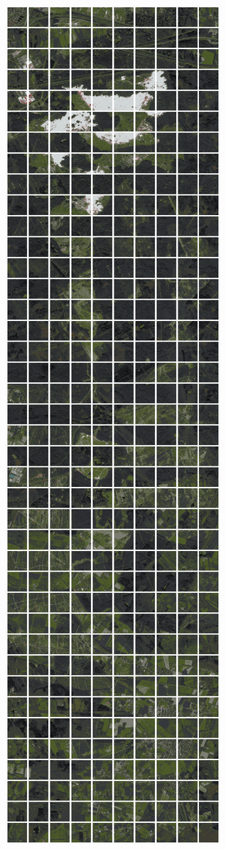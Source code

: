 <html>
<div>
<img src="https://github.com/HakkaTjakka/NL_TILE_MAP/blob/main/18/629/-1049/r.6290.-10490.png" height="44" width="44">
<img src="https://github.com/HakkaTjakka/NL_TILE_MAP/blob/main/18/629/-1049/r.6291.-10490.png" height="44" width="44">
<img src="https://github.com/HakkaTjakka/NL_TILE_MAP/blob/main/18/629/-1049/r.6292.-10490.png" height="44" width="44">
<img src="https://github.com/HakkaTjakka/NL_TILE_MAP/blob/main/18/629/-1049/r.6293.-10490.png" height="44" width="44">
<img src="https://github.com/HakkaTjakka/NL_TILE_MAP/blob/main/18/629/-1049/r.6294.-10490.png" height="44" width="44">
<img src="https://github.com/HakkaTjakka/NL_TILE_MAP/blob/main/18/629/-1049/r.6295.-10490.png" height="44" width="44">
<img src="https://github.com/HakkaTjakka/NL_TILE_MAP/blob/main/18/629/-1049/r.6296.-10490.png" height="44" width="44">
<img src="https://github.com/HakkaTjakka/NL_TILE_MAP/blob/main/18/629/-1049/r.6297.-10490.png" height="44" width="44">
<img src="https://github.com/HakkaTjakka/NL_TILE_MAP/blob/main/18/629/-1049/r.6298.-10490.png" height="44" width="44">
<img src="https://github.com/HakkaTjakka/NL_TILE_MAP/blob/main/18/629/-1049/r.6299.-10490.png" height="44" width="44">
<img src="https://github.com/HakkaTjakka/NL_TILE_MAP/blob/main/18/630/-1049/r.6300.-10490.png" height="44" width="44">
<img src="https://github.com/HakkaTjakka/NL_TILE_MAP/blob/main/18/630/-1049/r.6301.-10490.png" height="44" width="44">
<img src="https://github.com/HakkaTjakka/NL_TILE_MAP/blob/main/18/630/-1049/r.6302.-10490.png" height="44" width="44">
<img src="https://github.com/HakkaTjakka/NL_TILE_MAP/blob/main/18/630/-1049/r.6303.-10490.png" height="44" width="44">
<img src="https://github.com/HakkaTjakka/NL_TILE_MAP/blob/main/18/630/-1049/r.6304.-10490.png" height="44" width="44">
<img src="https://github.com/HakkaTjakka/NL_TILE_MAP/blob/main/18/630/-1049/r.6305.-10490.png" height="44" width="44">
<img src="https://github.com/HakkaTjakka/NL_TILE_MAP/blob/main/18/630/-1049/r.6306.-10490.png" height="44" width="44">
<img src="https://github.com/HakkaTjakka/NL_TILE_MAP/blob/main/18/630/-1049/r.6307.-10490.png" height="44" width="44">
<img src="https://github.com/HakkaTjakka/NL_TILE_MAP/blob/main/18/630/-1049/r.6308.-10490.png" height="44" width="44">
<img src="https://github.com/HakkaTjakka/NL_TILE_MAP/blob/main/18/630/-1049/r.6309.-10490.png" height="44" width="44">
<br>
<img src="https://github.com/HakkaTjakka/NL_TILE_MAP/blob/main/18/629/-1049/r.6290.-10489.png" height="44" width="44">
<img src="https://github.com/HakkaTjakka/NL_TILE_MAP/blob/main/18/629/-1049/r.6291.-10489.png" height="44" width="44">
<img src="https://github.com/HakkaTjakka/NL_TILE_MAP/blob/main/18/629/-1049/r.6292.-10489.png" height="44" width="44">
<img src="https://github.com/HakkaTjakka/NL_TILE_MAP/blob/main/18/629/-1049/r.6293.-10489.png" height="44" width="44">
<img src="https://github.com/HakkaTjakka/NL_TILE_MAP/blob/main/18/629/-1049/r.6294.-10489.png" height="44" width="44">
<img src="https://github.com/HakkaTjakka/NL_TILE_MAP/blob/main/18/629/-1049/r.6295.-10489.png" height="44" width="44">
<img src="https://github.com/HakkaTjakka/NL_TILE_MAP/blob/main/18/629/-1049/r.6296.-10489.png" height="44" width="44">
<img src="https://github.com/HakkaTjakka/NL_TILE_MAP/blob/main/18/629/-1049/r.6297.-10489.png" height="44" width="44">
<img src="https://github.com/HakkaTjakka/NL_TILE_MAP/blob/main/18/629/-1049/r.6298.-10489.png" height="44" width="44">
<img src="https://github.com/HakkaTjakka/NL_TILE_MAP/blob/main/18/629/-1049/r.6299.-10489.png" height="44" width="44">
<img src="https://github.com/HakkaTjakka/NL_TILE_MAP/blob/main/18/630/-1049/r.6300.-10489.png" height="44" width="44">
<img src="https://github.com/HakkaTjakka/NL_TILE_MAP/blob/main/18/630/-1049/r.6301.-10489.png" height="44" width="44">
<img src="https://github.com/HakkaTjakka/NL_TILE_MAP/blob/main/18/630/-1049/r.6302.-10489.png" height="44" width="44">
<img src="https://github.com/HakkaTjakka/NL_TILE_MAP/blob/main/18/630/-1049/r.6303.-10489.png" height="44" width="44">
<img src="https://github.com/HakkaTjakka/NL_TILE_MAP/blob/main/18/630/-1049/r.6304.-10489.png" height="44" width="44">
<img src="https://github.com/HakkaTjakka/NL_TILE_MAP/blob/main/18/630/-1049/r.6305.-10489.png" height="44" width="44">
<img src="https://github.com/HakkaTjakka/NL_TILE_MAP/blob/main/18/630/-1049/r.6306.-10489.png" height="44" width="44">
<img src="https://github.com/HakkaTjakka/NL_TILE_MAP/blob/main/18/630/-1049/r.6307.-10489.png" height="44" width="44">
<img src="https://github.com/HakkaTjakka/NL_TILE_MAP/blob/main/18/630/-1049/r.6308.-10489.png" height="44" width="44">
<img src="https://github.com/HakkaTjakka/NL_TILE_MAP/blob/main/18/630/-1049/r.6309.-10489.png" height="44" width="44">
<br>
<img src="https://github.com/HakkaTjakka/NL_TILE_MAP/blob/main/18/629/-1049/r.6290.-10488.png" height="44" width="44">
<img src="https://github.com/HakkaTjakka/NL_TILE_MAP/blob/main/18/629/-1049/r.6291.-10488.png" height="44" width="44">
<img src="https://github.com/HakkaTjakka/NL_TILE_MAP/blob/main/18/629/-1049/r.6292.-10488.png" height="44" width="44">
<img src="https://github.com/HakkaTjakka/NL_TILE_MAP/blob/main/18/629/-1049/r.6293.-10488.png" height="44" width="44">
<img src="https://github.com/HakkaTjakka/NL_TILE_MAP/blob/main/18/629/-1049/r.6294.-10488.png" height="44" width="44">
<img src="https://github.com/HakkaTjakka/NL_TILE_MAP/blob/main/18/629/-1049/r.6295.-10488.png" height="44" width="44">
<img src="https://github.com/HakkaTjakka/NL_TILE_MAP/blob/main/18/629/-1049/r.6296.-10488.png" height="44" width="44">
<img src="https://github.com/HakkaTjakka/NL_TILE_MAP/blob/main/18/629/-1049/r.6297.-10488.png" height="44" width="44">
<img src="https://github.com/HakkaTjakka/NL_TILE_MAP/blob/main/18/629/-1049/r.6298.-10488.png" height="44" width="44">
<img src="https://github.com/HakkaTjakka/NL_TILE_MAP/blob/main/18/629/-1049/r.6299.-10488.png" height="44" width="44">
<img src="https://github.com/HakkaTjakka/NL_TILE_MAP/blob/main/18/630/-1049/r.6300.-10488.png" height="44" width="44">
<img src="https://github.com/HakkaTjakka/NL_TILE_MAP/blob/main/18/630/-1049/r.6301.-10488.png" height="44" width="44">
<img src="https://github.com/HakkaTjakka/NL_TILE_MAP/blob/main/18/630/-1049/r.6302.-10488.png" height="44" width="44">
<img src="https://github.com/HakkaTjakka/NL_TILE_MAP/blob/main/18/630/-1049/r.6303.-10488.png" height="44" width="44">
<img src="https://github.com/HakkaTjakka/NL_TILE_MAP/blob/main/18/630/-1049/r.6304.-10488.png" height="44" width="44">
<img src="https://github.com/HakkaTjakka/NL_TILE_MAP/blob/main/18/630/-1049/r.6305.-10488.png" height="44" width="44">
<img src="https://github.com/HakkaTjakka/NL_TILE_MAP/blob/main/18/630/-1049/r.6306.-10488.png" height="44" width="44">
<img src="https://github.com/HakkaTjakka/NL_TILE_MAP/blob/main/18/630/-1049/r.6307.-10488.png" height="44" width="44">
<img src="https://github.com/HakkaTjakka/NL_TILE_MAP/blob/main/18/630/-1049/r.6308.-10488.png" height="44" width="44">
<img src="https://github.com/HakkaTjakka/NL_TILE_MAP/blob/main/18/630/-1049/r.6309.-10488.png" height="44" width="44">
<br>
<img src="https://github.com/HakkaTjakka/NL_TILE_MAP/blob/main/18/629/-1049/r.6290.-10487.png" height="44" width="44">
<img src="https://github.com/HakkaTjakka/NL_TILE_MAP/blob/main/18/629/-1049/r.6291.-10487.png" height="44" width="44">
<img src="https://github.com/HakkaTjakka/NL_TILE_MAP/blob/main/18/629/-1049/r.6292.-10487.png" height="44" width="44">
<img src="https://github.com/HakkaTjakka/NL_TILE_MAP/blob/main/18/629/-1049/r.6293.-10487.png" height="44" width="44">
<img src="https://github.com/HakkaTjakka/NL_TILE_MAP/blob/main/18/629/-1049/r.6294.-10487.png" height="44" width="44">
<img src="https://github.com/HakkaTjakka/NL_TILE_MAP/blob/main/18/629/-1049/r.6295.-10487.png" height="44" width="44">
<img src="https://github.com/HakkaTjakka/NL_TILE_MAP/blob/main/18/629/-1049/r.6296.-10487.png" height="44" width="44">
<img src="https://github.com/HakkaTjakka/NL_TILE_MAP/blob/main/18/629/-1049/r.6297.-10487.png" height="44" width="44">
<img src="https://github.com/HakkaTjakka/NL_TILE_MAP/blob/main/18/629/-1049/r.6298.-10487.png" height="44" width="44">
<img src="https://github.com/HakkaTjakka/NL_TILE_MAP/blob/main/18/629/-1049/r.6299.-10487.png" height="44" width="44">
<img src="https://github.com/HakkaTjakka/NL_TILE_MAP/blob/main/18/630/-1049/r.6300.-10487.png" height="44" width="44">
<img src="https://github.com/HakkaTjakka/NL_TILE_MAP/blob/main/18/630/-1049/r.6301.-10487.png" height="44" width="44">
<img src="https://github.com/HakkaTjakka/NL_TILE_MAP/blob/main/18/630/-1049/r.6302.-10487.png" height="44" width="44">
<img src="https://github.com/HakkaTjakka/NL_TILE_MAP/blob/main/18/630/-1049/r.6303.-10487.png" height="44" width="44">
<img src="https://github.com/HakkaTjakka/NL_TILE_MAP/blob/main/18/630/-1049/r.6304.-10487.png" height="44" width="44">
<img src="https://github.com/HakkaTjakka/NL_TILE_MAP/blob/main/18/630/-1049/r.6305.-10487.png" height="44" width="44">
<img src="https://github.com/HakkaTjakka/NL_TILE_MAP/blob/main/18/630/-1049/r.6306.-10487.png" height="44" width="44">
<img src="https://github.com/HakkaTjakka/NL_TILE_MAP/blob/main/18/630/-1049/r.6307.-10487.png" height="44" width="44">
<img src="https://github.com/HakkaTjakka/NL_TILE_MAP/blob/main/18/630/-1049/r.6308.-10487.png" height="44" width="44">
<img src="https://github.com/HakkaTjakka/NL_TILE_MAP/blob/main/18/630/-1049/r.6309.-10487.png" height="44" width="44">
<br>
<img src="https://github.com/HakkaTjakka/NL_TILE_MAP/blob/main/18/629/-1049/r.6290.-10486.png" height="44" width="44">
<img src="https://github.com/HakkaTjakka/NL_TILE_MAP/blob/main/18/629/-1049/r.6291.-10486.png" height="44" width="44">
<img src="https://github.com/HakkaTjakka/NL_TILE_MAP/blob/main/18/629/-1049/r.6292.-10486.png" height="44" width="44">
<img src="https://github.com/HakkaTjakka/NL_TILE_MAP/blob/main/18/629/-1049/r.6293.-10486.png" height="44" width="44">
<img src="https://github.com/HakkaTjakka/NL_TILE_MAP/blob/main/18/629/-1049/r.6294.-10486.png" height="44" width="44">
<img src="https://github.com/HakkaTjakka/NL_TILE_MAP/blob/main/18/629/-1049/r.6295.-10486.png" height="44" width="44">
<img src="https://github.com/HakkaTjakka/NL_TILE_MAP/blob/main/18/629/-1049/r.6296.-10486.png" height="44" width="44">
<img src="https://github.com/HakkaTjakka/NL_TILE_MAP/blob/main/18/629/-1049/r.6297.-10486.png" height="44" width="44">
<img src="https://github.com/HakkaTjakka/NL_TILE_MAP/blob/main/18/629/-1049/r.6298.-10486.png" height="44" width="44">
<img src="https://github.com/HakkaTjakka/NL_TILE_MAP/blob/main/18/629/-1049/r.6299.-10486.png" height="44" width="44">
<img src="https://github.com/HakkaTjakka/NL_TILE_MAP/blob/main/18/630/-1049/r.6300.-10486.png" height="44" width="44">
<img src="https://github.com/HakkaTjakka/NL_TILE_MAP/blob/main/18/630/-1049/r.6301.-10486.png" height="44" width="44">
<img src="https://github.com/HakkaTjakka/NL_TILE_MAP/blob/main/18/630/-1049/r.6302.-10486.png" height="44" width="44">
<img src="https://github.com/HakkaTjakka/NL_TILE_MAP/blob/main/18/630/-1049/r.6303.-10486.png" height="44" width="44">
<img src="https://github.com/HakkaTjakka/NL_TILE_MAP/blob/main/18/630/-1049/r.6304.-10486.png" height="44" width="44">
<img src="https://github.com/HakkaTjakka/NL_TILE_MAP/blob/main/18/630/-1049/r.6305.-10486.png" height="44" width="44">
<img src="https://github.com/HakkaTjakka/NL_TILE_MAP/blob/main/18/630/-1049/r.6306.-10486.png" height="44" width="44">
<img src="https://github.com/HakkaTjakka/NL_TILE_MAP/blob/main/18/630/-1049/r.6307.-10486.png" height="44" width="44">
<img src="https://github.com/HakkaTjakka/NL_TILE_MAP/blob/main/18/630/-1049/r.6308.-10486.png" height="44" width="44">
<img src="https://github.com/HakkaTjakka/NL_TILE_MAP/blob/main/18/630/-1049/r.6309.-10486.png" height="44" width="44">
<br>
<img src="https://github.com/HakkaTjakka/NL_TILE_MAP/blob/main/18/629/-1049/r.6290.-10485.png" height="44" width="44">
<img src="https://github.com/HakkaTjakka/NL_TILE_MAP/blob/main/18/629/-1049/r.6291.-10485.png" height="44" width="44">
<img src="https://github.com/HakkaTjakka/NL_TILE_MAP/blob/main/18/629/-1049/r.6292.-10485.png" height="44" width="44">
<img src="https://github.com/HakkaTjakka/NL_TILE_MAP/blob/main/18/629/-1049/r.6293.-10485.png" height="44" width="44">
<img src="https://github.com/HakkaTjakka/NL_TILE_MAP/blob/main/18/629/-1049/r.6294.-10485.png" height="44" width="44">
<img src="https://github.com/HakkaTjakka/NL_TILE_MAP/blob/main/18/629/-1049/r.6295.-10485.png" height="44" width="44">
<img src="https://github.com/HakkaTjakka/NL_TILE_MAP/blob/main/18/629/-1049/r.6296.-10485.png" height="44" width="44">
<img src="https://github.com/HakkaTjakka/NL_TILE_MAP/blob/main/18/629/-1049/r.6297.-10485.png" height="44" width="44">
<img src="https://github.com/HakkaTjakka/NL_TILE_MAP/blob/main/18/629/-1049/r.6298.-10485.png" height="44" width="44">
<img src="https://github.com/HakkaTjakka/NL_TILE_MAP/blob/main/18/629/-1049/r.6299.-10485.png" height="44" width="44">
<img src="https://github.com/HakkaTjakka/NL_TILE_MAP/blob/main/18/630/-1049/r.6300.-10485.png" height="44" width="44">
<img src="https://github.com/HakkaTjakka/NL_TILE_MAP/blob/main/18/630/-1049/r.6301.-10485.png" height="44" width="44">
<img src="https://github.com/HakkaTjakka/NL_TILE_MAP/blob/main/18/630/-1049/r.6302.-10485.png" height="44" width="44">
<img src="https://github.com/HakkaTjakka/NL_TILE_MAP/blob/main/18/630/-1049/r.6303.-10485.png" height="44" width="44">
<img src="https://github.com/HakkaTjakka/NL_TILE_MAP/blob/main/18/630/-1049/r.6304.-10485.png" height="44" width="44">
<img src="https://github.com/HakkaTjakka/NL_TILE_MAP/blob/main/18/630/-1049/r.6305.-10485.png" height="44" width="44">
<img src="https://github.com/HakkaTjakka/NL_TILE_MAP/blob/main/18/630/-1049/r.6306.-10485.png" height="44" width="44">
<img src="https://github.com/HakkaTjakka/NL_TILE_MAP/blob/main/18/630/-1049/r.6307.-10485.png" height="44" width="44">
<img src="https://github.com/HakkaTjakka/NL_TILE_MAP/blob/main/18/630/-1049/r.6308.-10485.png" height="44" width="44">
<img src="https://github.com/HakkaTjakka/NL_TILE_MAP/blob/main/18/630/-1049/r.6309.-10485.png" height="44" width="44">
<br>
<img src="https://github.com/HakkaTjakka/NL_TILE_MAP/blob/main/18/629/-1049/r.6290.-10484.png" height="44" width="44">
<img src="https://github.com/HakkaTjakka/NL_TILE_MAP/blob/main/18/629/-1049/r.6291.-10484.png" height="44" width="44">
<img src="https://github.com/HakkaTjakka/NL_TILE_MAP/blob/main/18/629/-1049/r.6292.-10484.png" height="44" width="44">
<img src="https://github.com/HakkaTjakka/NL_TILE_MAP/blob/main/18/629/-1049/r.6293.-10484.png" height="44" width="44">
<img src="https://github.com/HakkaTjakka/NL_TILE_MAP/blob/main/18/629/-1049/r.6294.-10484.png" height="44" width="44">
<img src="https://github.com/HakkaTjakka/NL_TILE_MAP/blob/main/18/629/-1049/r.6295.-10484.png" height="44" width="44">
<img src="https://github.com/HakkaTjakka/NL_TILE_MAP/blob/main/18/629/-1049/r.6296.-10484.png" height="44" width="44">
<img src="https://github.com/HakkaTjakka/NL_TILE_MAP/blob/main/18/629/-1049/r.6297.-10484.png" height="44" width="44">
<img src="https://github.com/HakkaTjakka/NL_TILE_MAP/blob/main/18/629/-1049/r.6298.-10484.png" height="44" width="44">
<img src="https://github.com/HakkaTjakka/NL_TILE_MAP/blob/main/18/629/-1049/r.6299.-10484.png" height="44" width="44">
<img src="https://github.com/HakkaTjakka/NL_TILE_MAP/blob/main/18/630/-1049/r.6300.-10484.png" height="44" width="44">
<img src="https://github.com/HakkaTjakka/NL_TILE_MAP/blob/main/18/630/-1049/r.6301.-10484.png" height="44" width="44">
<img src="https://github.com/HakkaTjakka/NL_TILE_MAP/blob/main/18/630/-1049/r.6302.-10484.png" height="44" width="44">
<img src="https://github.com/HakkaTjakka/NL_TILE_MAP/blob/main/18/630/-1049/r.6303.-10484.png" height="44" width="44">
<img src="https://github.com/HakkaTjakka/NL_TILE_MAP/blob/main/18/630/-1049/r.6304.-10484.png" height="44" width="44">
<img src="https://github.com/HakkaTjakka/NL_TILE_MAP/blob/main/18/630/-1049/r.6305.-10484.png" height="44" width="44">
<img src="https://github.com/HakkaTjakka/NL_TILE_MAP/blob/main/18/630/-1049/r.6306.-10484.png" height="44" width="44">
<img src="https://github.com/HakkaTjakka/NL_TILE_MAP/blob/main/18/630/-1049/r.6307.-10484.png" height="44" width="44">
<img src="https://github.com/HakkaTjakka/NL_TILE_MAP/blob/main/18/630/-1049/r.6308.-10484.png" height="44" width="44">
<img src="https://github.com/HakkaTjakka/NL_TILE_MAP/blob/main/18/630/-1049/r.6309.-10484.png" height="44" width="44">
<br>
<img src="https://github.com/HakkaTjakka/NL_TILE_MAP/blob/main/18/629/-1049/r.6290.-10483.png" height="44" width="44">
<img src="https://github.com/HakkaTjakka/NL_TILE_MAP/blob/main/18/629/-1049/r.6291.-10483.png" height="44" width="44">
<img src="https://github.com/HakkaTjakka/NL_TILE_MAP/blob/main/18/629/-1049/r.6292.-10483.png" height="44" width="44">
<img src="https://github.com/HakkaTjakka/NL_TILE_MAP/blob/main/18/629/-1049/r.6293.-10483.png" height="44" width="44">
<img src="https://github.com/HakkaTjakka/NL_TILE_MAP/blob/main/18/629/-1049/r.6294.-10483.png" height="44" width="44">
<img src="https://github.com/HakkaTjakka/NL_TILE_MAP/blob/main/18/629/-1049/r.6295.-10483.png" height="44" width="44">
<img src="https://github.com/HakkaTjakka/NL_TILE_MAP/blob/main/18/629/-1049/r.6296.-10483.png" height="44" width="44">
<img src="https://github.com/HakkaTjakka/NL_TILE_MAP/blob/main/18/629/-1049/r.6297.-10483.png" height="44" width="44">
<img src="https://github.com/HakkaTjakka/NL_TILE_MAP/blob/main/18/629/-1049/r.6298.-10483.png" height="44" width="44">
<img src="https://github.com/HakkaTjakka/NL_TILE_MAP/blob/main/18/629/-1049/r.6299.-10483.png" height="44" width="44">
<img src="https://github.com/HakkaTjakka/NL_TILE_MAP/blob/main/18/630/-1049/r.6300.-10483.png" height="44" width="44">
<img src="https://github.com/HakkaTjakka/NL_TILE_MAP/blob/main/18/630/-1049/r.6301.-10483.png" height="44" width="44">
<img src="https://github.com/HakkaTjakka/NL_TILE_MAP/blob/main/18/630/-1049/r.6302.-10483.png" height="44" width="44">
<img src="https://github.com/HakkaTjakka/NL_TILE_MAP/blob/main/18/630/-1049/r.6303.-10483.png" height="44" width="44">
<img src="https://github.com/HakkaTjakka/NL_TILE_MAP/blob/main/18/630/-1049/r.6304.-10483.png" height="44" width="44">
<img src="https://github.com/HakkaTjakka/NL_TILE_MAP/blob/main/18/630/-1049/r.6305.-10483.png" height="44" width="44">
<img src="https://github.com/HakkaTjakka/NL_TILE_MAP/blob/main/18/630/-1049/r.6306.-10483.png" height="44" width="44">
<img src="https://github.com/HakkaTjakka/NL_TILE_MAP/blob/main/18/630/-1049/r.6307.-10483.png" height="44" width="44">
<img src="https://github.com/HakkaTjakka/NL_TILE_MAP/blob/main/18/630/-1049/r.6308.-10483.png" height="44" width="44">
<img src="https://github.com/HakkaTjakka/NL_TILE_MAP/blob/main/18/630/-1049/r.6309.-10483.png" height="44" width="44">
<br>
<img src="https://github.com/HakkaTjakka/NL_TILE_MAP/blob/main/18/629/-1049/r.6290.-10482.png" height="44" width="44">
<img src="https://github.com/HakkaTjakka/NL_TILE_MAP/blob/main/18/629/-1049/r.6291.-10482.png" height="44" width="44">
<img src="https://github.com/HakkaTjakka/NL_TILE_MAP/blob/main/18/629/-1049/r.6292.-10482.png" height="44" width="44">
<img src="https://github.com/HakkaTjakka/NL_TILE_MAP/blob/main/18/629/-1049/r.6293.-10482.png" height="44" width="44">
<img src="https://github.com/HakkaTjakka/NL_TILE_MAP/blob/main/18/629/-1049/r.6294.-10482.png" height="44" width="44">
<img src="https://github.com/HakkaTjakka/NL_TILE_MAP/blob/main/18/629/-1049/r.6295.-10482.png" height="44" width="44">
<img src="https://github.com/HakkaTjakka/NL_TILE_MAP/blob/main/18/629/-1049/r.6296.-10482.png" height="44" width="44">
<img src="https://github.com/HakkaTjakka/NL_TILE_MAP/blob/main/18/629/-1049/r.6297.-10482.png" height="44" width="44">
<img src="https://github.com/HakkaTjakka/NL_TILE_MAP/blob/main/18/629/-1049/r.6298.-10482.png" height="44" width="44">
<img src="https://github.com/HakkaTjakka/NL_TILE_MAP/blob/main/18/629/-1049/r.6299.-10482.png" height="44" width="44">
<img src="https://github.com/HakkaTjakka/NL_TILE_MAP/blob/main/18/630/-1049/r.6300.-10482.png" height="44" width="44">
<img src="https://github.com/HakkaTjakka/NL_TILE_MAP/blob/main/18/630/-1049/r.6301.-10482.png" height="44" width="44">
<img src="https://github.com/HakkaTjakka/NL_TILE_MAP/blob/main/18/630/-1049/r.6302.-10482.png" height="44" width="44">
<img src="https://github.com/HakkaTjakka/NL_TILE_MAP/blob/main/18/630/-1049/r.6303.-10482.png" height="44" width="44">
<img src="https://github.com/HakkaTjakka/NL_TILE_MAP/blob/main/18/630/-1049/r.6304.-10482.png" height="44" width="44">
<img src="https://github.com/HakkaTjakka/NL_TILE_MAP/blob/main/18/630/-1049/r.6305.-10482.png" height="44" width="44">
<img src="https://github.com/HakkaTjakka/NL_TILE_MAP/blob/main/18/630/-1049/r.6306.-10482.png" height="44" width="44">
<img src="https://github.com/HakkaTjakka/NL_TILE_MAP/blob/main/18/630/-1049/r.6307.-10482.png" height="44" width="44">
<img src="https://github.com/HakkaTjakka/NL_TILE_MAP/blob/main/18/630/-1049/r.6308.-10482.png" height="44" width="44">
<img src="https://github.com/HakkaTjakka/NL_TILE_MAP/blob/main/18/630/-1049/r.6309.-10482.png" height="44" width="44">
<br>
<img src="https://github.com/HakkaTjakka/NL_TILE_MAP/blob/main/18/629/-1049/r.6290.-10481.png" height="44" width="44">
<img src="https://github.com/HakkaTjakka/NL_TILE_MAP/blob/main/18/629/-1049/r.6291.-10481.png" height="44" width="44">
<img src="https://github.com/HakkaTjakka/NL_TILE_MAP/blob/main/18/629/-1049/r.6292.-10481.png" height="44" width="44">
<img src="https://github.com/HakkaTjakka/NL_TILE_MAP/blob/main/18/629/-1049/r.6293.-10481.png" height="44" width="44">
<img src="https://github.com/HakkaTjakka/NL_TILE_MAP/blob/main/18/629/-1049/r.6294.-10481.png" height="44" width="44">
<img src="https://github.com/HakkaTjakka/NL_TILE_MAP/blob/main/18/629/-1049/r.6295.-10481.png" height="44" width="44">
<img src="https://github.com/HakkaTjakka/NL_TILE_MAP/blob/main/18/629/-1049/r.6296.-10481.png" height="44" width="44">
<img src="https://github.com/HakkaTjakka/NL_TILE_MAP/blob/main/18/629/-1049/r.6297.-10481.png" height="44" width="44">
<img src="https://github.com/HakkaTjakka/NL_TILE_MAP/blob/main/18/629/-1049/r.6298.-10481.png" height="44" width="44">
<img src="https://github.com/HakkaTjakka/NL_TILE_MAP/blob/main/18/629/-1049/r.6299.-10481.png" height="44" width="44">
<img src="https://github.com/HakkaTjakka/NL_TILE_MAP/blob/main/18/630/-1049/r.6300.-10481.png" height="44" width="44">
<img src="https://github.com/HakkaTjakka/NL_TILE_MAP/blob/main/18/630/-1049/r.6301.-10481.png" height="44" width="44">
<img src="https://github.com/HakkaTjakka/NL_TILE_MAP/blob/main/18/630/-1049/r.6302.-10481.png" height="44" width="44">
<img src="https://github.com/HakkaTjakka/NL_TILE_MAP/blob/main/18/630/-1049/r.6303.-10481.png" height="44" width="44">
<img src="https://github.com/HakkaTjakka/NL_TILE_MAP/blob/main/18/630/-1049/r.6304.-10481.png" height="44" width="44">
<img src="https://github.com/HakkaTjakka/NL_TILE_MAP/blob/main/18/630/-1049/r.6305.-10481.png" height="44" width="44">
<img src="https://github.com/HakkaTjakka/NL_TILE_MAP/blob/main/18/630/-1049/r.6306.-10481.png" height="44" width="44">
<img src="https://github.com/HakkaTjakka/NL_TILE_MAP/blob/main/18/630/-1049/r.6307.-10481.png" height="44" width="44">
<img src="https://github.com/HakkaTjakka/NL_TILE_MAP/blob/main/18/630/-1049/r.6308.-10481.png" height="44" width="44">
<img src="https://github.com/HakkaTjakka/NL_TILE_MAP/blob/main/18/630/-1049/r.6309.-10481.png" height="44" width="44">
<br>
<img src="https://github.com/HakkaTjakka/NL_TILE_MAP/blob/main/18/629/-1048/r.6290.-10480.png" height="44" width="44">
<img src="https://github.com/HakkaTjakka/NL_TILE_MAP/blob/main/18/629/-1048/r.6291.-10480.png" height="44" width="44">
<img src="https://github.com/HakkaTjakka/NL_TILE_MAP/blob/main/18/629/-1048/r.6292.-10480.png" height="44" width="44">
<img src="https://github.com/HakkaTjakka/NL_TILE_MAP/blob/main/18/629/-1048/r.6293.-10480.png" height="44" width="44">
<img src="https://github.com/HakkaTjakka/NL_TILE_MAP/blob/main/18/629/-1048/r.6294.-10480.png" height="44" width="44">
<img src="https://github.com/HakkaTjakka/NL_TILE_MAP/blob/main/18/629/-1048/r.6295.-10480.png" height="44" width="44">
<img src="https://github.com/HakkaTjakka/NL_TILE_MAP/blob/main/18/629/-1048/r.6296.-10480.png" height="44" width="44">
<img src="https://github.com/HakkaTjakka/NL_TILE_MAP/blob/main/18/629/-1048/r.6297.-10480.png" height="44" width="44">
<img src="https://github.com/HakkaTjakka/NL_TILE_MAP/blob/main/18/629/-1048/r.6298.-10480.png" height="44" width="44">
<img src="https://github.com/HakkaTjakka/NL_TILE_MAP/blob/main/18/629/-1048/r.6299.-10480.png" height="44" width="44">
<img src="https://github.com/HakkaTjakka/NL_TILE_MAP/blob/main/18/630/-1048/r.6300.-10480.png" height="44" width="44">
<img src="https://github.com/HakkaTjakka/NL_TILE_MAP/blob/main/18/630/-1048/r.6301.-10480.png" height="44" width="44">
<img src="https://github.com/HakkaTjakka/NL_TILE_MAP/blob/main/18/630/-1048/r.6302.-10480.png" height="44" width="44">
<img src="https://github.com/HakkaTjakka/NL_TILE_MAP/blob/main/18/630/-1048/r.6303.-10480.png" height="44" width="44">
<img src="https://github.com/HakkaTjakka/NL_TILE_MAP/blob/main/18/630/-1048/r.6304.-10480.png" height="44" width="44">
<img src="https://github.com/HakkaTjakka/NL_TILE_MAP/blob/main/18/630/-1048/r.6305.-10480.png" height="44" width="44">
<img src="https://github.com/HakkaTjakka/NL_TILE_MAP/blob/main/18/630/-1048/r.6306.-10480.png" height="44" width="44">
<img src="https://github.com/HakkaTjakka/NL_TILE_MAP/blob/main/18/630/-1048/r.6307.-10480.png" height="44" width="44">
<img src="https://github.com/HakkaTjakka/NL_TILE_MAP/blob/main/18/630/-1048/r.6308.-10480.png" height="44" width="44">
<img src="https://github.com/HakkaTjakka/NL_TILE_MAP/blob/main/18/630/-1048/r.6309.-10480.png" height="44" width="44">
<br>
<img src="https://github.com/HakkaTjakka/NL_TILE_MAP/blob/main/18/629/-1048/r.6290.-10479.png" height="44" width="44">
<img src="https://github.com/HakkaTjakka/NL_TILE_MAP/blob/main/18/629/-1048/r.6291.-10479.png" height="44" width="44">
<img src="https://github.com/HakkaTjakka/NL_TILE_MAP/blob/main/18/629/-1048/r.6292.-10479.png" height="44" width="44">
<img src="https://github.com/HakkaTjakka/NL_TILE_MAP/blob/main/18/629/-1048/r.6293.-10479.png" height="44" width="44">
<img src="https://github.com/HakkaTjakka/NL_TILE_MAP/blob/main/18/629/-1048/r.6294.-10479.png" height="44" width="44">
<img src="https://github.com/HakkaTjakka/NL_TILE_MAP/blob/main/18/629/-1048/r.6295.-10479.png" height="44" width="44">
<img src="https://github.com/HakkaTjakka/NL_TILE_MAP/blob/main/18/629/-1048/r.6296.-10479.png" height="44" width="44">
<img src="https://github.com/HakkaTjakka/NL_TILE_MAP/blob/main/18/629/-1048/r.6297.-10479.png" height="44" width="44">
<img src="https://github.com/HakkaTjakka/NL_TILE_MAP/blob/main/18/629/-1048/r.6298.-10479.png" height="44" width="44">
<img src="https://github.com/HakkaTjakka/NL_TILE_MAP/blob/main/18/629/-1048/r.6299.-10479.png" height="44" width="44">
<img src="https://github.com/HakkaTjakka/NL_TILE_MAP/blob/main/18/630/-1048/r.6300.-10479.png" height="44" width="44">
<img src="https://github.com/HakkaTjakka/NL_TILE_MAP/blob/main/18/630/-1048/r.6301.-10479.png" height="44" width="44">
<img src="https://github.com/HakkaTjakka/NL_TILE_MAP/blob/main/18/630/-1048/r.6302.-10479.png" height="44" width="44">
<img src="https://github.com/HakkaTjakka/NL_TILE_MAP/blob/main/18/630/-1048/r.6303.-10479.png" height="44" width="44">
<img src="https://github.com/HakkaTjakka/NL_TILE_MAP/blob/main/18/630/-1048/r.6304.-10479.png" height="44" width="44">
<img src="https://github.com/HakkaTjakka/NL_TILE_MAP/blob/main/18/630/-1048/r.6305.-10479.png" height="44" width="44">
<img src="https://github.com/HakkaTjakka/NL_TILE_MAP/blob/main/18/630/-1048/r.6306.-10479.png" height="44" width="44">
<img src="https://github.com/HakkaTjakka/NL_TILE_MAP/blob/main/18/630/-1048/r.6307.-10479.png" height="44" width="44">
<img src="https://github.com/HakkaTjakka/NL_TILE_MAP/blob/main/18/630/-1048/r.6308.-10479.png" height="44" width="44">
<img src="https://github.com/HakkaTjakka/NL_TILE_MAP/blob/main/18/630/-1048/r.6309.-10479.png" height="44" width="44">
<br>
<img src="https://github.com/HakkaTjakka/NL_TILE_MAP/blob/main/18/629/-1048/r.6290.-10478.png" height="44" width="44">
<img src="https://github.com/HakkaTjakka/NL_TILE_MAP/blob/main/18/629/-1048/r.6291.-10478.png" height="44" width="44">
<img src="https://github.com/HakkaTjakka/NL_TILE_MAP/blob/main/18/629/-1048/r.6292.-10478.png" height="44" width="44">
<img src="https://github.com/HakkaTjakka/NL_TILE_MAP/blob/main/18/629/-1048/r.6293.-10478.png" height="44" width="44">
<img src="https://github.com/HakkaTjakka/NL_TILE_MAP/blob/main/18/629/-1048/r.6294.-10478.png" height="44" width="44">
<img src="https://github.com/HakkaTjakka/NL_TILE_MAP/blob/main/18/629/-1048/r.6295.-10478.png" height="44" width="44">
<img src="https://github.com/HakkaTjakka/NL_TILE_MAP/blob/main/18/629/-1048/r.6296.-10478.png" height="44" width="44">
<img src="https://github.com/HakkaTjakka/NL_TILE_MAP/blob/main/18/629/-1048/r.6297.-10478.png" height="44" width="44">
<img src="https://github.com/HakkaTjakka/NL_TILE_MAP/blob/main/18/629/-1048/r.6298.-10478.png" height="44" width="44">
<img src="https://github.com/HakkaTjakka/NL_TILE_MAP/blob/main/18/629/-1048/r.6299.-10478.png" height="44" width="44">
<img src="https://github.com/HakkaTjakka/NL_TILE_MAP/blob/main/18/630/-1048/r.6300.-10478.png" height="44" width="44">
<img src="https://github.com/HakkaTjakka/NL_TILE_MAP/blob/main/18/630/-1048/r.6301.-10478.png" height="44" width="44">
<img src="https://github.com/HakkaTjakka/NL_TILE_MAP/blob/main/18/630/-1048/r.6302.-10478.png" height="44" width="44">
<img src="https://github.com/HakkaTjakka/NL_TILE_MAP/blob/main/18/630/-1048/r.6303.-10478.png" height="44" width="44">
<img src="https://github.com/HakkaTjakka/NL_TILE_MAP/blob/main/18/630/-1048/r.6304.-10478.png" height="44" width="44">
<img src="https://github.com/HakkaTjakka/NL_TILE_MAP/blob/main/18/630/-1048/r.6305.-10478.png" height="44" width="44">
<img src="https://github.com/HakkaTjakka/NL_TILE_MAP/blob/main/18/630/-1048/r.6306.-10478.png" height="44" width="44">
<img src="https://github.com/HakkaTjakka/NL_TILE_MAP/blob/main/18/630/-1048/r.6307.-10478.png" height="44" width="44">
<img src="https://github.com/HakkaTjakka/NL_TILE_MAP/blob/main/18/630/-1048/r.6308.-10478.png" height="44" width="44">
<img src="https://github.com/HakkaTjakka/NL_TILE_MAP/blob/main/18/630/-1048/r.6309.-10478.png" height="44" width="44">
<br>
<img src="https://github.com/HakkaTjakka/NL_TILE_MAP/blob/main/18/629/-1048/r.6290.-10477.png" height="44" width="44">
<img src="https://github.com/HakkaTjakka/NL_TILE_MAP/blob/main/18/629/-1048/r.6291.-10477.png" height="44" width="44">
<img src="https://github.com/HakkaTjakka/NL_TILE_MAP/blob/main/18/629/-1048/r.6292.-10477.png" height="44" width="44">
<img src="https://github.com/HakkaTjakka/NL_TILE_MAP/blob/main/18/629/-1048/r.6293.-10477.png" height="44" width="44">
<img src="https://github.com/HakkaTjakka/NL_TILE_MAP/blob/main/18/629/-1048/r.6294.-10477.png" height="44" width="44">
<img src="https://github.com/HakkaTjakka/NL_TILE_MAP/blob/main/18/629/-1048/r.6295.-10477.png" height="44" width="44">
<img src="https://github.com/HakkaTjakka/NL_TILE_MAP/blob/main/18/629/-1048/r.6296.-10477.png" height="44" width="44">
<img src="https://github.com/HakkaTjakka/NL_TILE_MAP/blob/main/18/629/-1048/r.6297.-10477.png" height="44" width="44">
<img src="https://github.com/HakkaTjakka/NL_TILE_MAP/blob/main/18/629/-1048/r.6298.-10477.png" height="44" width="44">
<img src="https://github.com/HakkaTjakka/NL_TILE_MAP/blob/main/18/629/-1048/r.6299.-10477.png" height="44" width="44">
<img src="https://github.com/HakkaTjakka/NL_TILE_MAP/blob/main/18/630/-1048/r.6300.-10477.png" height="44" width="44">
<img src="https://github.com/HakkaTjakka/NL_TILE_MAP/blob/main/18/630/-1048/r.6301.-10477.png" height="44" width="44">
<img src="https://github.com/HakkaTjakka/NL_TILE_MAP/blob/main/18/630/-1048/r.6302.-10477.png" height="44" width="44">
<img src="https://github.com/HakkaTjakka/NL_TILE_MAP/blob/main/18/630/-1048/r.6303.-10477.png" height="44" width="44">
<img src="https://github.com/HakkaTjakka/NL_TILE_MAP/blob/main/18/630/-1048/r.6304.-10477.png" height="44" width="44">
<img src="https://github.com/HakkaTjakka/NL_TILE_MAP/blob/main/18/630/-1048/r.6305.-10477.png" height="44" width="44">
<img src="https://github.com/HakkaTjakka/NL_TILE_MAP/blob/main/18/630/-1048/r.6306.-10477.png" height="44" width="44">
<img src="https://github.com/HakkaTjakka/NL_TILE_MAP/blob/main/18/630/-1048/r.6307.-10477.png" height="44" width="44">
<img src="https://github.com/HakkaTjakka/NL_TILE_MAP/blob/main/18/630/-1048/r.6308.-10477.png" height="44" width="44">
<img src="https://github.com/HakkaTjakka/NL_TILE_MAP/blob/main/18/630/-1048/r.6309.-10477.png" height="44" width="44">
<br>
<img src="https://github.com/HakkaTjakka/NL_TILE_MAP/blob/main/18/629/-1048/r.6290.-10476.png" height="44" width="44">
<img src="https://github.com/HakkaTjakka/NL_TILE_MAP/blob/main/18/629/-1048/r.6291.-10476.png" height="44" width="44">
<img src="https://github.com/HakkaTjakka/NL_TILE_MAP/blob/main/18/629/-1048/r.6292.-10476.png" height="44" width="44">
<img src="https://github.com/HakkaTjakka/NL_TILE_MAP/blob/main/18/629/-1048/r.6293.-10476.png" height="44" width="44">
<img src="https://github.com/HakkaTjakka/NL_TILE_MAP/blob/main/18/629/-1048/r.6294.-10476.png" height="44" width="44">
<img src="https://github.com/HakkaTjakka/NL_TILE_MAP/blob/main/18/629/-1048/r.6295.-10476.png" height="44" width="44">
<img src="https://github.com/HakkaTjakka/NL_TILE_MAP/blob/main/18/629/-1048/r.6296.-10476.png" height="44" width="44">
<img src="https://github.com/HakkaTjakka/NL_TILE_MAP/blob/main/18/629/-1048/r.6297.-10476.png" height="44" width="44">
<img src="https://github.com/HakkaTjakka/NL_TILE_MAP/blob/main/18/629/-1048/r.6298.-10476.png" height="44" width="44">
<img src="https://github.com/HakkaTjakka/NL_TILE_MAP/blob/main/18/629/-1048/r.6299.-10476.png" height="44" width="44">
<img src="https://github.com/HakkaTjakka/NL_TILE_MAP/blob/main/18/630/-1048/r.6300.-10476.png" height="44" width="44">
<img src="https://github.com/HakkaTjakka/NL_TILE_MAP/blob/main/18/630/-1048/r.6301.-10476.png" height="44" width="44">
<img src="https://github.com/HakkaTjakka/NL_TILE_MAP/blob/main/18/630/-1048/r.6302.-10476.png" height="44" width="44">
<img src="https://github.com/HakkaTjakka/NL_TILE_MAP/blob/main/18/630/-1048/r.6303.-10476.png" height="44" width="44">
<img src="https://github.com/HakkaTjakka/NL_TILE_MAP/blob/main/18/630/-1048/r.6304.-10476.png" height="44" width="44">
<img src="https://github.com/HakkaTjakka/NL_TILE_MAP/blob/main/18/630/-1048/r.6305.-10476.png" height="44" width="44">
<img src="https://github.com/HakkaTjakka/NL_TILE_MAP/blob/main/18/630/-1048/r.6306.-10476.png" height="44" width="44">
<img src="https://github.com/HakkaTjakka/NL_TILE_MAP/blob/main/18/630/-1048/r.6307.-10476.png" height="44" width="44">
<img src="https://github.com/HakkaTjakka/NL_TILE_MAP/blob/main/18/630/-1048/r.6308.-10476.png" height="44" width="44">
<img src="https://github.com/HakkaTjakka/NL_TILE_MAP/blob/main/18/630/-1048/r.6309.-10476.png" height="44" width="44">
<br>
<img src="https://github.com/HakkaTjakka/NL_TILE_MAP/blob/main/18/629/-1048/r.6290.-10475.png" height="44" width="44">
<img src="https://github.com/HakkaTjakka/NL_TILE_MAP/blob/main/18/629/-1048/r.6291.-10475.png" height="44" width="44">
<img src="https://github.com/HakkaTjakka/NL_TILE_MAP/blob/main/18/629/-1048/r.6292.-10475.png" height="44" width="44">
<img src="https://github.com/HakkaTjakka/NL_TILE_MAP/blob/main/18/629/-1048/r.6293.-10475.png" height="44" width="44">
<img src="https://github.com/HakkaTjakka/NL_TILE_MAP/blob/main/18/629/-1048/r.6294.-10475.png" height="44" width="44">
<img src="https://github.com/HakkaTjakka/NL_TILE_MAP/blob/main/18/629/-1048/r.6295.-10475.png" height="44" width="44">
<img src="https://github.com/HakkaTjakka/NL_TILE_MAP/blob/main/18/629/-1048/r.6296.-10475.png" height="44" width="44">
<img src="https://github.com/HakkaTjakka/NL_TILE_MAP/blob/main/18/629/-1048/r.6297.-10475.png" height="44" width="44">
<img src="https://github.com/HakkaTjakka/NL_TILE_MAP/blob/main/18/629/-1048/r.6298.-10475.png" height="44" width="44">
<img src="https://github.com/HakkaTjakka/NL_TILE_MAP/blob/main/18/629/-1048/r.6299.-10475.png" height="44" width="44">
<img src="https://github.com/HakkaTjakka/NL_TILE_MAP/blob/main/18/630/-1048/r.6300.-10475.png" height="44" width="44">
<img src="https://github.com/HakkaTjakka/NL_TILE_MAP/blob/main/18/630/-1048/r.6301.-10475.png" height="44" width="44">
<img src="https://github.com/HakkaTjakka/NL_TILE_MAP/blob/main/18/630/-1048/r.6302.-10475.png" height="44" width="44">
<img src="https://github.com/HakkaTjakka/NL_TILE_MAP/blob/main/18/630/-1048/r.6303.-10475.png" height="44" width="44">
<img src="https://github.com/HakkaTjakka/NL_TILE_MAP/blob/main/18/630/-1048/r.6304.-10475.png" height="44" width="44">
<img src="https://github.com/HakkaTjakka/NL_TILE_MAP/blob/main/18/630/-1048/r.6305.-10475.png" height="44" width="44">
<img src="https://github.com/HakkaTjakka/NL_TILE_MAP/blob/main/18/630/-1048/r.6306.-10475.png" height="44" width="44">
<img src="https://github.com/HakkaTjakka/NL_TILE_MAP/blob/main/18/630/-1048/r.6307.-10475.png" height="44" width="44">
<img src="https://github.com/HakkaTjakka/NL_TILE_MAP/blob/main/18/630/-1048/r.6308.-10475.png" height="44" width="44">
<img src="https://github.com/HakkaTjakka/NL_TILE_MAP/blob/main/18/630/-1048/r.6309.-10475.png" height="44" width="44">
<br>
<img src="https://github.com/HakkaTjakka/NL_TILE_MAP/blob/main/18/629/-1048/r.6290.-10474.png" height="44" width="44">
<img src="https://github.com/HakkaTjakka/NL_TILE_MAP/blob/main/18/629/-1048/r.6291.-10474.png" height="44" width="44">
<img src="https://github.com/HakkaTjakka/NL_TILE_MAP/blob/main/18/629/-1048/r.6292.-10474.png" height="44" width="44">
<img src="https://github.com/HakkaTjakka/NL_TILE_MAP/blob/main/18/629/-1048/r.6293.-10474.png" height="44" width="44">
<img src="https://github.com/HakkaTjakka/NL_TILE_MAP/blob/main/18/629/-1048/r.6294.-10474.png" height="44" width="44">
<img src="https://github.com/HakkaTjakka/NL_TILE_MAP/blob/main/18/629/-1048/r.6295.-10474.png" height="44" width="44">
<img src="https://github.com/HakkaTjakka/NL_TILE_MAP/blob/main/18/629/-1048/r.6296.-10474.png" height="44" width="44">
<img src="https://github.com/HakkaTjakka/NL_TILE_MAP/blob/main/18/629/-1048/r.6297.-10474.png" height="44" width="44">
<img src="https://github.com/HakkaTjakka/NL_TILE_MAP/blob/main/18/629/-1048/r.6298.-10474.png" height="44" width="44">
<img src="https://github.com/HakkaTjakka/NL_TILE_MAP/blob/main/18/629/-1048/r.6299.-10474.png" height="44" width="44">
<img src="https://github.com/HakkaTjakka/NL_TILE_MAP/blob/main/18/630/-1048/r.6300.-10474.png" height="44" width="44">
<img src="https://github.com/HakkaTjakka/NL_TILE_MAP/blob/main/18/630/-1048/r.6301.-10474.png" height="44" width="44">
<img src="https://github.com/HakkaTjakka/NL_TILE_MAP/blob/main/18/630/-1048/r.6302.-10474.png" height="44" width="44">
<img src="https://github.com/HakkaTjakka/NL_TILE_MAP/blob/main/18/630/-1048/r.6303.-10474.png" height="44" width="44">
<img src="https://github.com/HakkaTjakka/NL_TILE_MAP/blob/main/18/630/-1048/r.6304.-10474.png" height="44" width="44">
<img src="https://github.com/HakkaTjakka/NL_TILE_MAP/blob/main/18/630/-1048/r.6305.-10474.png" height="44" width="44">
<img src="https://github.com/HakkaTjakka/NL_TILE_MAP/blob/main/18/630/-1048/r.6306.-10474.png" height="44" width="44">
<img src="https://github.com/HakkaTjakka/NL_TILE_MAP/blob/main/18/630/-1048/r.6307.-10474.png" height="44" width="44">
<img src="https://github.com/HakkaTjakka/NL_TILE_MAP/blob/main/18/630/-1048/r.6308.-10474.png" height="44" width="44">
<img src="https://github.com/HakkaTjakka/NL_TILE_MAP/blob/main/18/630/-1048/r.6309.-10474.png" height="44" width="44">
<br>
<img src="https://github.com/HakkaTjakka/NL_TILE_MAP/blob/main/18/629/-1048/r.6290.-10473.png" height="44" width="44">
<img src="https://github.com/HakkaTjakka/NL_TILE_MAP/blob/main/18/629/-1048/r.6291.-10473.png" height="44" width="44">
<img src="https://github.com/HakkaTjakka/NL_TILE_MAP/blob/main/18/629/-1048/r.6292.-10473.png" height="44" width="44">
<img src="https://github.com/HakkaTjakka/NL_TILE_MAP/blob/main/18/629/-1048/r.6293.-10473.png" height="44" width="44">
<img src="https://github.com/HakkaTjakka/NL_TILE_MAP/blob/main/18/629/-1048/r.6294.-10473.png" height="44" width="44">
<img src="https://github.com/HakkaTjakka/NL_TILE_MAP/blob/main/18/629/-1048/r.6295.-10473.png" height="44" width="44">
<img src="https://github.com/HakkaTjakka/NL_TILE_MAP/blob/main/18/629/-1048/r.6296.-10473.png" height="44" width="44">
<img src="https://github.com/HakkaTjakka/NL_TILE_MAP/blob/main/18/629/-1048/r.6297.-10473.png" height="44" width="44">
<img src="https://github.com/HakkaTjakka/NL_TILE_MAP/blob/main/18/629/-1048/r.6298.-10473.png" height="44" width="44">
<img src="https://github.com/HakkaTjakka/NL_TILE_MAP/blob/main/18/629/-1048/r.6299.-10473.png" height="44" width="44">
<img src="https://github.com/HakkaTjakka/NL_TILE_MAP/blob/main/18/630/-1048/r.6300.-10473.png" height="44" width="44">
<img src="https://github.com/HakkaTjakka/NL_TILE_MAP/blob/main/18/630/-1048/r.6301.-10473.png" height="44" width="44">
<img src="https://github.com/HakkaTjakka/NL_TILE_MAP/blob/main/18/630/-1048/r.6302.-10473.png" height="44" width="44">
<img src="https://github.com/HakkaTjakka/NL_TILE_MAP/blob/main/18/630/-1048/r.6303.-10473.png" height="44" width="44">
<img src="https://github.com/HakkaTjakka/NL_TILE_MAP/blob/main/18/630/-1048/r.6304.-10473.png" height="44" width="44">
<img src="https://github.com/HakkaTjakka/NL_TILE_MAP/blob/main/18/630/-1048/r.6305.-10473.png" height="44" width="44">
<img src="https://github.com/HakkaTjakka/NL_TILE_MAP/blob/main/18/630/-1048/r.6306.-10473.png" height="44" width="44">
<img src="https://github.com/HakkaTjakka/NL_TILE_MAP/blob/main/18/630/-1048/r.6307.-10473.png" height="44" width="44">
<img src="https://github.com/HakkaTjakka/NL_TILE_MAP/blob/main/18/630/-1048/r.6308.-10473.png" height="44" width="44">
<img src="https://github.com/HakkaTjakka/NL_TILE_MAP/blob/main/18/630/-1048/r.6309.-10473.png" height="44" width="44">
<br>
<img src="https://github.com/HakkaTjakka/NL_TILE_MAP/blob/main/18/629/-1048/r.6290.-10472.png" height="44" width="44">
<img src="https://github.com/HakkaTjakka/NL_TILE_MAP/blob/main/18/629/-1048/r.6291.-10472.png" height="44" width="44">
<img src="https://github.com/HakkaTjakka/NL_TILE_MAP/blob/main/18/629/-1048/r.6292.-10472.png" height="44" width="44">
<img src="https://github.com/HakkaTjakka/NL_TILE_MAP/blob/main/18/629/-1048/r.6293.-10472.png" height="44" width="44">
<img src="https://github.com/HakkaTjakka/NL_TILE_MAP/blob/main/18/629/-1048/r.6294.-10472.png" height="44" width="44">
<img src="https://github.com/HakkaTjakka/NL_TILE_MAP/blob/main/18/629/-1048/r.6295.-10472.png" height="44" width="44">
<img src="https://github.com/HakkaTjakka/NL_TILE_MAP/blob/main/18/629/-1048/r.6296.-10472.png" height="44" width="44">
<img src="https://github.com/HakkaTjakka/NL_TILE_MAP/blob/main/18/629/-1048/r.6297.-10472.png" height="44" width="44">
<img src="https://github.com/HakkaTjakka/NL_TILE_MAP/blob/main/18/629/-1048/r.6298.-10472.png" height="44" width="44">
<img src="https://github.com/HakkaTjakka/NL_TILE_MAP/blob/main/18/629/-1048/r.6299.-10472.png" height="44" width="44">
<img src="https://github.com/HakkaTjakka/NL_TILE_MAP/blob/main/18/630/-1048/r.6300.-10472.png" height="44" width="44">
<img src="https://github.com/HakkaTjakka/NL_TILE_MAP/blob/main/18/630/-1048/r.6301.-10472.png" height="44" width="44">
<img src="https://github.com/HakkaTjakka/NL_TILE_MAP/blob/main/18/630/-1048/r.6302.-10472.png" height="44" width="44">
<img src="https://github.com/HakkaTjakka/NL_TILE_MAP/blob/main/18/630/-1048/r.6303.-10472.png" height="44" width="44">
<img src="https://github.com/HakkaTjakka/NL_TILE_MAP/blob/main/18/630/-1048/r.6304.-10472.png" height="44" width="44">
<img src="https://github.com/HakkaTjakka/NL_TILE_MAP/blob/main/18/630/-1048/r.6305.-10472.png" height="44" width="44">
<img src="https://github.com/HakkaTjakka/NL_TILE_MAP/blob/main/18/630/-1048/r.6306.-10472.png" height="44" width="44">
<img src="https://github.com/HakkaTjakka/NL_TILE_MAP/blob/main/18/630/-1048/r.6307.-10472.png" height="44" width="44">
<img src="https://github.com/HakkaTjakka/NL_TILE_MAP/blob/main/18/630/-1048/r.6308.-10472.png" height="44" width="44">
<img src="https://github.com/HakkaTjakka/NL_TILE_MAP/blob/main/18/630/-1048/r.6309.-10472.png" height="44" width="44">
<br>
<img src="https://github.com/HakkaTjakka/NL_TILE_MAP/blob/main/18/629/-1048/r.6290.-10471.png" height="44" width="44">
<img src="https://github.com/HakkaTjakka/NL_TILE_MAP/blob/main/18/629/-1048/r.6291.-10471.png" height="44" width="44">
<img src="https://github.com/HakkaTjakka/NL_TILE_MAP/blob/main/18/629/-1048/r.6292.-10471.png" height="44" width="44">
<img src="https://github.com/HakkaTjakka/NL_TILE_MAP/blob/main/18/629/-1048/r.6293.-10471.png" height="44" width="44">
<img src="https://github.com/HakkaTjakka/NL_TILE_MAP/blob/main/18/629/-1048/r.6294.-10471.png" height="44" width="44">
<img src="https://github.com/HakkaTjakka/NL_TILE_MAP/blob/main/18/629/-1048/r.6295.-10471.png" height="44" width="44">
<img src="https://github.com/HakkaTjakka/NL_TILE_MAP/blob/main/18/629/-1048/r.6296.-10471.png" height="44" width="44">
<img src="https://github.com/HakkaTjakka/NL_TILE_MAP/blob/main/18/629/-1048/r.6297.-10471.png" height="44" width="44">
<img src="https://github.com/HakkaTjakka/NL_TILE_MAP/blob/main/18/629/-1048/r.6298.-10471.png" height="44" width="44">
<img src="https://github.com/HakkaTjakka/NL_TILE_MAP/blob/main/18/629/-1048/r.6299.-10471.png" height="44" width="44">
<img src="https://github.com/HakkaTjakka/NL_TILE_MAP/blob/main/18/630/-1048/r.6300.-10471.png" height="44" width="44">
<img src="https://github.com/HakkaTjakka/NL_TILE_MAP/blob/main/18/630/-1048/r.6301.-10471.png" height="44" width="44">
<img src="https://github.com/HakkaTjakka/NL_TILE_MAP/blob/main/18/630/-1048/r.6302.-10471.png" height="44" width="44">
<img src="https://github.com/HakkaTjakka/NL_TILE_MAP/blob/main/18/630/-1048/r.6303.-10471.png" height="44" width="44">
<img src="https://github.com/HakkaTjakka/NL_TILE_MAP/blob/main/18/630/-1048/r.6304.-10471.png" height="44" width="44">
<img src="https://github.com/HakkaTjakka/NL_TILE_MAP/blob/main/18/630/-1048/r.6305.-10471.png" height="44" width="44">
<img src="https://github.com/HakkaTjakka/NL_TILE_MAP/blob/main/18/630/-1048/r.6306.-10471.png" height="44" width="44">
<img src="https://github.com/HakkaTjakka/NL_TILE_MAP/blob/main/18/630/-1048/r.6307.-10471.png" height="44" width="44">
<img src="https://github.com/HakkaTjakka/NL_TILE_MAP/blob/main/18/630/-1048/r.6308.-10471.png" height="44" width="44">
<img src="https://github.com/HakkaTjakka/NL_TILE_MAP/blob/main/18/630/-1048/r.6309.-10471.png" height="44" width="44">
<br>
</div>
</html>
